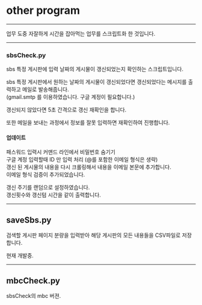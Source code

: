 # other program

---

업무 도중 자잘하게 시간을 잡아먹는 업무를 스크립트화 한 것입니다.

---

### sbsCheck.py

sbs 특정 게시판에 입력 날짜의 게시물이 갱신되었는지 확인하는 스크립트입니다.  

sbs 특정 게시판에서 원하는 날짜의 게시물이 갱신되었다면 갱신되었다는 메시지를 출력하고 메일로 발송해줍니다.  
(gmail.smtp 를 이용하였습니다. 구글 계정이 필요합니다.)  

갱신되지 않았다면 5초 간격으로 갱신 재확인을 합니다.

또한 메일을 보내는 과정에서 정보를 잘못 입력하면 재확인하여 진행합니다.

#### 업데이트
패스워드 입력시 커맨드 라인에서 비밀번호 숨기기  
구글 계정 입력할때 ID 만 입력 처리 (@를 포함한 이메일 형식은 생략)  
갱신 된 게시물의 내용을 다시 크롤링해서 내용을 이메일 본문에 추가합니다.  
이메일 형식 검증이 추가되었습니다.

갱신 주기를 랜덤으로 설정하였습니다.  
갱신횟수와 갱신텀 시간을 같이 출력합니다.

---

## saveSbs.py  

검색할 게시판 페이지 분량을 입력받아 해당 게시판의 모든 내용들을 CSV파일로 저장합니다.

현재 개발중.

---

## mbcCheck.py  

sbsCheck의 mbc 버젼.
